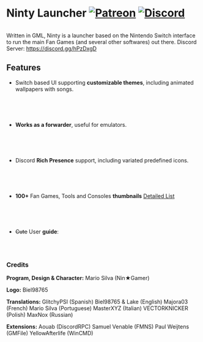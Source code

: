 # Ninty Launcher [![Patreon][badge-patreon]][link-patreon] [![Discord][badge-discord]][link-discord]

[badge-patreon]: https://img.shields.io/endpoint.svg?url=https%3A%2F%2Fshieldsio-patreon.herokuapp.com%2FNingamer&label=Patreon&logoColor=white&style=flat-square
[badge-discord]: https://img.shields.io/discord/574569573458771968?color=7289da&label=Discord%20Server&logo=discord&logoColor=white&style=flat-square

[link-patreon]: https://www.patreon.com/ningamer
[link-discord]: https://discord.gg/wZGW8DZ

<div align="center">
    <p><img src="https://i.imgur.com/io4WSgH.png" alt="" /></p>
</div>

Written in GML, Ninty is a launcher based on the Nintendo Switch interface to run the main Fan Games (and several other softwares) out there.
Discord Server: https://discord.gg/hPzDxgD

## Features
- Switch based UI supporting **customizable themes**, including animated wallpapers with songs.
<div align="center">
    <p><img src="https://github.com/MarioSilvaGH/Ninty-Launcher/raw/master/assets/demo_themes.gif" alt="" /></p>
</div><br/><br/>

- **Works as a forwarder**, useful for emulators.
<div align="center">
    <p><img src="https://github.com/MarioSilvaGH/Ninty-Launcher/raw/master/assets/demo_forwarder.png" alt="" /></p>
</div><br/><br/>

- Discord **Rich Presence** support, including variated predefined icons.
<div align="center">
    <p><img src="https://github.com/MarioSilvaGH/Ninty-Launcher/raw/master/assets/demo_richpresence.png" alt="" /></p>
</div><br/><br/>

- **100+** Fan Games, Tools and Consoles **thumbnails** [Detailed List](https://drive.google.com/open?id=1De2fetYIGIpMm-Ki0c9DQCAV4i93UTLO)
<div align="center">
    <p><img src="https://github.com/MarioSilvaGH/Ninty-Launcher/raw/master/assets/demo_thumbnails.png" alt="" /></p>
</div><br/><br/>

- ~~Cute~~ User **guide**:
<div align="center">
    <p><img src="https://github.com/MarioSilvaGH/Ninty-Launcher/raw/master/assets/demo_guide.png" alt="" /></p>
</div><br/>

### Credits

**Program, Design & Character:**
Mario Silva (Nin★Gamer)

**Logo:**
Biel98765

**Translations:**
GlitchyPSI (Spanish)
Biel98765 & Lake (English)
Majora03 (French)
Mario Silva (Portuguese)
MasterXYZ (Italian)
VECTORKNICKER (Polish)
MaxNox (Russian)

**Extensions:**
Aouab (DiscordRPC)
Samuel Venable (FMNS)
Paul Weijtens (GMFile)
YellowAfterlife (WinCMD)